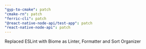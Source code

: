 ```yaml
---
"gyp-to-cmake": patch
"cmake-rn": patch
"ferric-cli": patch
"@react-native-node-api/test-app": patch
"react-native-node-api": patch
---
```


Replaced ESLint with Biome as Linter, Formatter and Sort Organizer
